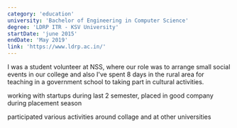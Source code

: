 ```yaml
---
category: 'education'
university: 'Bachelor of Engineering in Computer Science'
degree: 'LDRP ITR - KSV University'
startDate: 'june 2015'
endDate: 'May 2019'
link: 'https://www.ldrp.ac.in/'
---
```


I was a student volunteer at NSS, where our role was to arrange small social events in our college and also I've spent 8 days in the rural area for teaching in a government school to taking part in cultural activities.

working with startups during last 2 semester, placed in good company during placement season

participated various activities around collage and at other universities
